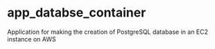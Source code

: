 # app_databse_container
Application for making the creation of PostgreSQL database in an EC2 instance on AWS
